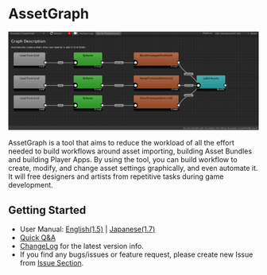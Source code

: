 # AssetGraph

![](/Documentation~/images/top.png)

AssetGraph is a tool that aims to reduce the workload of all the effort needed to build workflows around asset importing, building Asset Bundles and building Player Apps.  By using the tool, you can build workflow to create, modify, and change asset settings graphically, and even automate it.  It will free designers and artists from repetitive tasks during game development.

## Getting Started
- User Manual: [English(1.5)](https://docs.google.com/document/d/1L4OEowzz2lRMf-o5lTCkqbbdzXffcquH1tlbv9P-oHo/) |  [Japanese(1.7)](https://docs.google.com/document/d/14SpnUgCM-RXzlsN_Rc_9ECBHrc4Im5NUa0tph6TKXak/)
- [Quick Q&A](https://github.com/Unity-Technologies/AssetGraph/wiki/Q&A)
- [ChangeLog](https://github.com/Unity-Technologies/AssetGraph/blob/1.6/release/CHANGELOG.md) for the latest version info.
- If you find any bugs/issues or feature request, please create new Issue from [Issue Section](https://github.com/Unity-Technologies/AssetGraph/issues).
